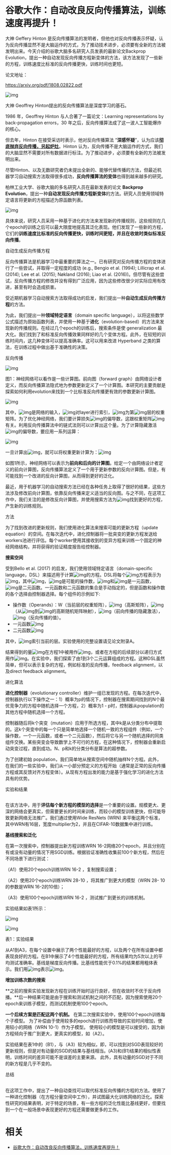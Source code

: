 

# 谷歌大作：自动改良反向传播算法，训练速度再提升！

大神 Geffery Hinton 是反向传播算法的发明者，但他也对反向传播表示怀疑，认为反向传播显然不是大脑运作的方式，为了推动技术进步，必须要有全新的方法被发明出来。今天介绍的谷歌大脑多名研究人员发表的最新论文Backprop Evolution，提出一种自动发现反向传播方程新变体的方法，该方法发现了一些新的方程，训练速度比标准的反向传播更快，训练时间也更短。



论文地址：

https://arxiv.org/pdf/1808.02822.pdf



![img](https://mmbiz.qpic.cn/mmbiz_png/UicQ7HgWiaUb0I5r6fZ9wtAyZicQyw4gO0gZ1BDeJcuqibJGUqkGFTMTV7icQ7HtQSo6vVBcdK6IuWYKZMMwR2KhcBQ/640?wx_fmt=png&tp=webp&wxfrom=5&wx_lazy=1&wx_co=1)



大神 Geoffrey Hinton提出的反向传播算法是深度学习的基石。



1986 年，Geoffrey Hinton 与人合著了一篇论文：Learning representations by back-propagation errors，30 年之后，反向传播算法成了这一波人工智能爆炸的核心。



但去年，Hinton 在接受采访时表示，他对反向传播算法 “**深感怀疑**”，认为应该[**彻底抛弃反向传播，另起炉灶**](http://mp.weixin.qq.com/s?__biz=MzI3MTA0MTk1MA==&mid=2652004732&idx=1&sn=3ecf59ff77a2b9d4ad0e98272daa2b33&chksm=f121158dc6569c9bdac67de92bbf43d05cf10c776a7c29fa77f8cf110caefcb789a9b612dd4a&scene=21#wechat_redirect)。Hinton 认为，反向传播不是大脑运作的方式，我们的大脑显然不需要对所有数据进行标注。为了推动进步，必须要有全新的方法被发明出来。



尽管Hinton、以及无数研究者仍未提出全新的、能够代替传播的方法，但最近机器学习自动搜索方法取得很多成功，**反向传播算法的变体**也得到越来越多的研究。



柏林工业大学、谷歌大脑的多名研究人员在最新发表的论文 **Backprop Evolution**，提出一种**自动发现反向传播方程新变体**的方法。研究人员使用领域特定语言将更新的方程描述为原函数列表。



![img](https://mmbiz.qpic.cn/mmbiz_png/UicQ7HgWiaUb10vKyODhH4Exmn9icQwCnhbfxibLaQXQkzoNicsL5RV1583pDIH2D2ibb08wYXgjbKzbo12D6fibxk1qQ/640?wx_fmt=png&tp=webp&wxfrom=5&wx_lazy=1&wx_co=1)



具体来说，研究人员采用一种基于进化的方法来发现新的传播规则，这些规则在几个epoch的训练之后可以最大限度地提高其泛化表现。他们发现了一些新的方程，它们的**训练速度比标准的反向传播更快，训练时间更短，并且在收敛时类似标准反向传播**。



自动生成反向传播方程





反向传播算法是机器学习中最重要的算法之一。已有研究对反向传播方程的变体进行了一些尝试，并取得一定程度的成功 (e.g., Bengio et al. (1994); Lillicrap et al. (2014); Lee et al. (2015); Nøkland (2016); Liao et al. (2016))。但尽管有这些尝试，反向传播方程的修改并没有得到广泛应用，因为这些修改很少对实际应用有改进，甚至有时会造成损害。



受近期机器学习自动搜索方法取得成功的启发，我们提出一种**自动生成反向传播方程**的方法。



为此，我们提出一种**领域特定语言**（domain specific language），以将这些数学公式描述为原始函数列表，并使用一种基于**进化**（evolution-based）的方法来发现新的传播规则。在经过几个epoch的训练后，搜索条件是使 generalization 最大化。我们找到了和标准反向传播效果同样好的几个变体方程。此外，在较短的训练时间内，这几种变体可以提高准确率。这可以用来改进 Hyperband 之类的算法，在训练过程中做出基于准确性的决策。



反向传播



![img](https://mmbiz.qpic.cn/mmbiz_png/UicQ7HgWiaUb10vKyODhH4Exmn9icQwCnhbWibStdiaGwWKcJ6iavAyBBMVfnibculUJHFIZ2AdYCickPnTKz15kFiblyqg/640?wx_fmt=png&tp=webp&wxfrom=5&wx_lazy=1&wx_co=1)

图1：神经网络可以看作是一些计算图。前向图（forward graph）由网络设计者定义，而反向传播算法隐式地为参数更新定义了一个计算图。本研究的主要贡献是探索如何利用evolution来找到一个比标准反向传播更有效的参数更新计算图。



![img](https://mmbiz.qpic.cn/mmbiz_png/UicQ7HgWiaUb10vKyODhH4Exmn9icQwCnhb21TaBQev1gnZWHzpibhme2Qva4mrsEk0P903Oc8ECCj8icp9zq8gE6kA/640?wx_fmt=png&tp=webp&wxfrom=5&wx_lazy=1&wx_co=1)



其中，![img](https://mmbiz.qpic.cn/mmbiz_png/UicQ7HgWiaUb10vKyODhH4Exmn9icQwCnhbAYqfIePkgGDFOHrJic9COrDhY0vhor3nW5zsrp8EJSMdCTD2B1NRtnA/640?wx_fmt=png&tp=webp&wxfrom=5&wx_lazy=1&wx_co=1)是网络的输入，![img](https://mmbiz.qpic.cn/mmbiz_png/UicQ7HgWiaUb10vKyODhH4Exmn9icQwCnhbgD3j2iae6t4J9feYwn3QP2KFTD3aHBia5swv0FV1jRk1pZDylO2ZzCSw/640?wx_fmt=png&tp=webp&wxfrom=5&wx_lazy=1&wx_co=1)对layer进行索引，![img](https://mmbiz.qpic.cn/mmbiz_png/UicQ7HgWiaUb10vKyODhH4Exmn9icQwCnhb5iahgtkJeLsJHybP8MJYCwTAsUnOF84cSDYR2IFLwEEEs7vVdWXy5ng/640?wx_fmt=png&tp=webp&wxfrom=5&wx_lazy=1&wx_co=1)为第![img](https://mmbiz.qpic.cn/mmbiz_png/UicQ7HgWiaUb10vKyODhH4Exmn9icQwCnhbgD3j2iae6t4J9feYwn3QP2KFTD3aHBia5swv0FV1jRk1pZDylO2ZzCSw/640?wx_fmt=png&tp=webp&wxfrom=5&wx_lazy=1&wx_co=1)层的权重矩阵。为了优化神经网络，我们要计算损失![img](https://mmbiz.qpic.cn/mmbiz_png/UicQ7HgWiaUb10vKyODhH4Exmn9icQwCnhbyupZepcxIWUok6eODglFhHx954LgicnSKUqyQibQ5kBTQ4kzsDxCTIrw/640?wx_fmt=png&tp=webp&wxfrom=5&wx_lazy=1&wx_co=1)的偏导数，这跟权重矩阵![img](https://mmbiz.qpic.cn/mmbiz_png/UicQ7HgWiaUb10vKyODhH4Exmn9icQwCnhbHvdRGuibJoyqjIGWcicPL4EjpwdKnWxpfIync4ibdwJypVxtqKyBqyMLQ/640?wx_fmt=png&tp=webp&wxfrom=5&wx_lazy=1&wx_co=1)有关。利用反向传播算法中的链式法则可以计算出这个量。为了计算隐藏激活![img](https://mmbiz.qpic.cn/mmbiz_png/UicQ7HgWiaUb10vKyODhH4Exmn9icQwCnhbVnhcww89cpa4kIicsN7ZCMiaaMZ8hodGg6qMYNm9Pel6cgAeAx7I7l5g/640?wx_fmt=png&tp=webp&wxfrom=5&wx_lazy=1&wx_co=1)的偏导数，要应用一系列运算：



![img](https://mmbiz.qpic.cn/mmbiz_png/UicQ7HgWiaUb10vKyODhH4Exmn9icQwCnhbqjKLmWwAnFcHg3yXkqicyQ2Xt2WwUXOXGWgQW1TGn2Oz4gtgEAxDL4A/640?wx_fmt=png&tp=webp&wxfrom=5&wx_lazy=1&wx_co=1)



一旦计算出![img](https://mmbiz.qpic.cn/mmbiz_png/UicQ7HgWiaUb10vKyODhH4Exmn9icQwCnhbXeUW6T484BeSz7MGE58rLhU3V1IzxQVniaeMykwHc9ibPl7ibeToVKRvg/640?wx_fmt=png&tp=webp&wxfrom=5&wx_lazy=1&wx_co=1)，就可以将权重更新计算为：![img](https://mmbiz.qpic.cn/mmbiz_png/UicQ7HgWiaUb10vKyODhH4Exmn9icQwCnhbLlyLia5Xh1C2tKrV89j1BicIGINOLbcRlHbfIrja6yrBY2ZvFby21ia0Q/640?wx_fmt=png&tp=webp&wxfrom=5&wx_lazy=1&wx_co=1)



如图1所示，神经网络可以表示为**前向和后向的计算图**。给定一个由网络设计者定义的前向计算图，反向传播算法定义了一个用于更新参数的反向计算图。但是，有可能找到一个改进的反向计算图，从而得到更好的泛化。



最近，用于机器学习的自动搜索方法已经在各种任务上取得了很好的结果，这些方法涉及修改前向计算图，依靠反向传播来定义适当的反向图。与之不同，在这项工作中，我们关注的是修改反向计算图，并使用搜索方法为![img](https://mmbiz.qpic.cn/mmbiz_png/UicQ7HgWiaUb10vKyODhH4Exmn9icQwCnhbXeUW6T484BeSz7MGE58rLhU3V1IzxQVniaeMykwHc9ibPl7ibeToVKRvg/640?wx_fmt=png&tp=webp&wxfrom=5&wx_lazy=1&wx_co=1)找到更好的方程，产生新的训练规则。



方法



为了找到改进的更新规则，我们使用进化算法来搜索可能的更新方程（update equation）的空间。在每次迭代中，进化控制器将一批突变的更新方程发送给workers池进行评估。每个worker使用其接收到的变异方程来训练一个固定的神经网络结构，并将获得的验证精度报告给控制器。



**搜索空间**



受到Bello et al. (2017) 的启发，我们使用领域特定语言（domain-specific language，DSL）来描述用于计算![img](https://mmbiz.qpic.cn/mmbiz_png/UicQ7HgWiaUb10vKyODhH4Exmn9icQwCnhbXeUW6T484BeSz7MGE58rLhU3V1IzxQVniaeMykwHc9ibPl7ibeToVKRvg/640?wx_fmt=png&tp=webp&wxfrom=5&wx_lazy=1&wx_co=1)的方程。DSL将每个![img](https://mmbiz.qpic.cn/mmbiz_png/UicQ7HgWiaUb10vKyODhH4Exmn9icQwCnhbXeUW6T484BeSz7MGE58rLhU3V1IzxQVniaeMykwHc9ibPl7ibeToVKRvg/640?wx_fmt=png&tp=webp&wxfrom=5&wx_lazy=1&wx_co=1)方程表示为![img](https://mmbiz.qpic.cn/mmbiz_png/UicQ7HgWiaUb10vKyODhH4Exmn9icQwCnhbUvMiaic8JMZ9z0pK12fmVQqoKe1RB35YXvjHbWjlcsibN2j218aQTib4Rw/640?wx_fmt=png&tp=webp&wxfrom=5&wx_lazy=1&wx_co=1)，其中![img](https://mmbiz.qpic.cn/mmbiz_png/UicQ7HgWiaUb10vKyODhH4Exmn9icQwCnhbgWsWSPUCnpC2NoKKGy3pbPzcwJ0nhaWjY0oedRGIHWxSKZgsXn3rUA/640?wx_fmt=png&tp=webp&wxfrom=5&wx_lazy=1&wx_co=1)，![img](https://mmbiz.qpic.cn/mmbiz_png/UicQ7HgWiaUb10vKyODhH4Exmn9icQwCnhbhXe8MV0zAdEQ5pIsBIsReTicrrk4DUELFESxoOMPdrDJlUbubRKaHTw/640?wx_fmt=png&tp=webp&wxfrom=5&wx_lazy=1&wx_co=1)是可能的操作数，![img](https://mmbiz.qpic.cn/mmbiz_png/UicQ7HgWiaUb10vKyODhH4Exmn9icQwCnhbib6r6oXTCQ1wXjLIZe3zqsuNWTgGxHM1E6IicmICxJ0UHF6RMAZyqlTg/640?wx_fmt=png&tp=webp&wxfrom=5&wx_lazy=1&wx_co=1)和![img](https://mmbiz.qpic.cn/mmbiz_png/UicQ7HgWiaUb10vKyODhH4Exmn9icQwCnhbclP3dZWNVLztqlHMUicPq7b3pGsaYkqSeXHuRNSgichvq03QZk1ODJQg/640?wx_fmt=png&tp=webp&wxfrom=5&wx_lazy=1&wx_co=1)是一元函数，![img](https://mmbiz.qpic.cn/mmbiz_png/UicQ7HgWiaUb10vKyODhH4Exmn9icQwCnhbtyNnsahxVpmRTh2da2ge1mSf1SiawU86kLSEjBQXdOnmzZhnJLkTD8Q/640?wx_fmt=png&tp=webp&wxfrom=5&wx_lazy=1&wx_co=1)是二元函数。一元函数和二元函数的集合是手动指定的，但是函数和操作数的各个选择由控制器选择。每个组件的示例如下:



- 操作数（Operands）：W（当前层的权重矩阵），![img](https://mmbiz.qpic.cn/mmbiz_png/UicQ7HgWiaUb10vKyODhH4Exmn9icQwCnhbqSFMTwwN3ZwG7olepaeKdvhWYqA1CEcSrfkaN4MfI1MB2V7z2DicECg/640?wx_fmt=png&tp=webp&wxfrom=5&wx_lazy=1&wx_co=1)（高斯矩阵），![img](https://mmbiz.qpic.cn/mmbiz_png/UicQ7HgWiaUb10vKyODhH4Exmn9icQwCnhbZESx82L6Re7jK6zNiaIu3A06aetJmTn276I2dibCvMBGKFiciahC4RgFEQ/640?wx_fmt=png&tp=webp&wxfrom=5&wx_lazy=1&wx_co=1)（从![img](https://mmbiz.qpic.cn/mmbiz_png/UicQ7HgWiaUb10vKyODhH4Exmn9icQwCnhbgk5tWrMajRSLEGlB3LG0eia80bMuLegRicKd2STZGngUOQNjWe4wa5SQ/640?wx_fmt=png&tp=webp&wxfrom=5&wx_lazy=1&wx_co=1)到![img](https://mmbiz.qpic.cn/mmbiz_png/UicQ7HgWiaUb10vKyODhH4Exmn9icQwCnhbXeUW6T484BeSz7MGE58rLhU3V1IzxQVniaeMykwHc9ibPl7ibeToVKRvg/640?wx_fmt=png&tp=webp&wxfrom=5&wx_lazy=1&wx_co=1)的高斯随机矩阵映射），![img](https://mmbiz.qpic.cn/mmbiz_png/UicQ7HgWiaUb10vKyODhH4Exmn9icQwCnhb6Q20K2Ok7WypnpDL11VUOibfT30PeK3MoQYfzk5c8Z3uXUqLA2dY4NA/640?wx_fmt=png&tp=webp&wxfrom=5&wx_lazy=1&wx_co=1)（前向传播的隐藏激活），![img](https://mmbiz.qpic.cn/mmbiz_png/UicQ7HgWiaUb10vKyODhH4Exmn9icQwCnhbpeAzM1xnMuzZz7tjzV39micicg2fgP42bCsgNfEh29icxmXOHDDMh48uw/640?wx_fmt=png&tp=webp&wxfrom=5&wx_lazy=1&wx_co=1)（反向传播的值）。
- 一元函数![img](https://mmbiz.qpic.cn/mmbiz_png/UicQ7HgWiaUb10vKyODhH4Exmn9icQwCnhbYNbOsZHYPCAEe65iaOBphAZx5CNMiaRVicJIDLh8UxhF1zs6ic44DuCKWA/640?wx_fmt=png&tp=webp&wxfrom=5&wx_lazy=1&wx_co=1)
- 二元函数![img](https://mmbiz.qpic.cn/mmbiz_png/UicQ7HgWiaUb10vKyODhH4Exmn9icQwCnhbYYODhpF747qnjJUnFzvf0SHRNCmGaNzJ0HjRWIbNyzuF8JyBHGow7g/640?wx_fmt=png&tp=webp&wxfrom=5&wx_lazy=1&wx_co=1)



其中，![img](https://mmbiz.qpic.cn/mmbiz_png/UicQ7HgWiaUb10vKyODhH4Exmn9icQwCnhbgD3j2iae6t4J9feYwn3QP2KFTD3aHBia5swv0FV1jRk1pZDylO2ZzCSw/640?wx_fmt=png&tp=webp&wxfrom=5&wx_lazy=1&wx_co=1)索引当前的层。实验使用的完整设置请见论文附录A。



结果得到的量![img](https://mmbiz.qpic.cn/mmbiz_png/UicQ7HgWiaUb10vKyODhH4Exmn9icQwCnhby1cHfjlDVBiaMVgkFBicKdoqRX3Ueqv66STYhk3wa4c03h2ApEB9CzzA/640?wx_fmt=png&tp=webp&wxfrom=5&wx_lazy=1&wx_co=1)在方程1中被用作![img](https://mmbiz.qpic.cn/mmbiz_png/UicQ7HgWiaUb10vKyODhH4Exmn9icQwCnhbXeUW6T484BeSz7MGE58rLhU3V1IzxQVniaeMykwHc9ibPl7ibeToVKRvg/640?wx_fmt=png&tp=webp&wxfrom=5&wx_lazy=1&wx_co=1)，或者在方程的后续部分以递归方式用作![img](https://mmbiz.qpic.cn/mmbiz_png/UicQ7HgWiaUb10vKyODhH4Exmn9icQwCnhbdicJiahvc96J6yj0G8b5QtGvHMse6pXxKOUbG1r55eLquW6bEXQEJFyA/640?wx_fmt=png&tp=webp&wxfrom=5&wx_lazy=1&wx_co=1)。在实验中，我们探索了由1到3个二元运算组成的方程。这种DSL虽然简单，但可以表示复杂的方程，例如标准的反向传播，feedback alignment，以及direct feedback alignment。



进化算法



**进化控制器**（evolutionary controller）维护一组已发现的方程。在每次迭代中，控制器执行以下操作之一：1）概率为p的情况下，控制器在搜索期间找到的N个最优竞争力的方程中随机选择一个方程，2）概率为1 - p时，控制器从population的其他方程中随机选择一个方程。



控制器随后将k个突变（mutation）应用于所选方程，其中k是从分类分布中提取的。这k个突变中的每一个只是简单地选择一个随机一致的方程组件（例如，一个操作数，一个一元函数，或者一个二元函数），然后将它与另一个随机选择的同类组件交换。某些突变会导致数学上不可行的方程，在这种情况下，控制器会重新启动突变过程，直到成功。N、p和k的分类分布是算法的超参数。



为了创建初始 population，我们简单地从搜索空间中随机抽样N个方程。此外，在我们的一些实验中，我们从一小部分预定义的方程开始（通常是正常的反向传播方程或其反馈对齐方程变体）。从现有方程出发的能力是基于强化学习的进化方法具有的优势。



实验和结果

##



在该方法中，用于**评估每个新方程的模型的选择**是一个重要的设置。规模更大、更深的网络会更真实，但需要更长的时间来训练，而较小的模型训练更快，但可能导致更新网络无法推广。我们通过使用Wide ResNets (WRN) 来平衡这两个标准，其中WRN有16层，宽度multiplier为2，并且在CIFAR-10数据集中进行训练。



**基线搜索和泛化**



在第一次搜索中，控制器提出新方程训练WRN 16-2网络20个epoch，并且分别在有或没有动量的情况下用SGD训练。根据验证准确性收集前100个新方程，然后在不同场景下进行测试：



（A1）使用20个epoch训练WRN 16-2 ，复制搜索设置；

（A2）使用20个epoch训练WRN 28-10 ，将其推广到更大的模型（WRN 28-             10的参数是WRN 16-2的10倍）；

（A3）使用100个epoch训练WRN 16-2 ，测试推广到更长的训练机制。



实验结果如表1所示：



![img](https://mmbiz.qpic.cn/mmbiz_png/UicQ7HgWiaUb0vNiaedrNDSeqDLZ3YVyo7qZIEu4x9yFswmxIttuYMRaWyj6VSibHria5tVgiaPj4utkBAMTDErwzbfg/640?wx_fmt=png&tp=webp&wxfrom=5&wx_lazy=1&wx_co=1)

![img](https://mmbiz.qpic.cn/mmbiz_png/UicQ7HgWiaUb0vNiaedrNDSeqDLZ3YVyo7qmr8icrMzrDW5MYELJLP8dbNPzZJVLoHXa8kXKNZVZKGwccJaJvl9obA/640?wx_fmt=png&tp=webp&wxfrom=5&wx_lazy=1&wx_co=1)

表1：实验结果



从A1到A3，在每个设置中展示了两个性能最好的方程，以及两个在所有设置中都表现良好的方程。在B1中展示了4个性能最好的方程，所有结果均为5次以上的平均测试准确率。基线是梯度反向传播。比基线性能优于0.1%的结果都用粗体表示。我们用![img](https://mmbiz.qpic.cn/mmbiz_png/UicQ7HgWiaUb0vNiaedrNDSeqDLZ3YVyo7qyJQDialJfHe7tNZj16GfKS0yytndbGVnic5qK1lGqLAkrOquK1k3Hiazw/640?wx_fmt=png&tp=webp&wxfrom=5&wx_lazy=1&wx_co=1)表示![img](https://mmbiz.qpic.cn/mmbiz_png/UicQ7HgWiaUb10vKyODhH4Exmn9icQwCnhbgV5PjFYuYF5b6MBlLQMPgYWMZOKfACbvJoKHIzpLZfJLicuibDqpIESQ/640?wx_fmt=png&tp=webp&wxfrom=5&wx_lazy=1&wx_co=1)。



**增加训练次数的搜索**



**之前的搜索实验发现新方程在训练开始时运行良好，但在收敛时不优于反向传播。**后一种结果可能是由于搜索和测试机制之间的不匹配，因为搜索使用20个epoch来训练子模型，而测试机制使用100个epoch。



 **一个后续方案是匹配这两个机制。** 在第二次搜索实验中，使用100个epoch训练每个子模型。 为了补偿由于使用较多的epoch进行训练而导致的实验时间增加，使用较小的网络（WRN 10-1）作为子模型。 使用较小的模型是可以接受的，因为新方程倾向于推广到更大，更真实的模型，如（A2）。



实验结果在表1中的（B1），与（A3）较为相似，即，可以找到对SGD表现较好的更新规则，但是对有动量的SGD的结果与基线相当。(A3)和(B1)结果的相似性表明，训练时间的差异可能不是误差的主要来源。 此外，具有动量的SGD对于不同的新方程是几乎不变的。



总结

##



在这项工作中，提出了一种自动查找可以取代标准反向传播的方程的方法。使用了一种进化控制器（在方程分量空间中工作），并试图最大化训练网络的泛化。探索性研究的结果表明，对于特定的场景，有一些方程的泛化性能比基线更好，但要找到一个在一般场景中表现更好的方程还需要做更多的工作。


# 相关

- [谷歌大作：自动改良反向传播算法，训练速度再提升！](https://mp.weixin.qq.com/s?__biz=MzI3MTA0MTk1MA==&mid=2652024461&idx=3&sn=9c8cbb3e8cea783fa516391b58a653ac&chksm=f121da7cc656536ac7ef759ffa8e1f60a866a8fe1220b7b10c7715c8d0f8f4b7f39f21689680&mpshare=1&scene=1&srcid=0813pwj9CjMtwuei4Gkky4RG#rd)
